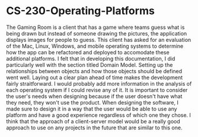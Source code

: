 # CS-230-Operating-Platforms

The Gaming Room is a client that has a game where teams guess what is being drawn but instead of someone drawing the pictures, the application displays images for people to guess. This client has asked for an evaluation of the Mac, Linux, Windows, and mobile operating systems to determine how the app can be refactored and deployed to accomodate these additional platforms. I felt that in developing this documentation, I did particularly well with the section titled Domain Model. Setting up the relationships between objects and how those objects should be defined went well. Laying out a clear plan ahead of time makes the development fairly straitforward. I would probably add more information in the analysis of each operating system if I could revise any of it. It is important to consider the user's needs when designing because if the user doesn't have what they need, they won't use the product. When designing the software, I made sure to design it in a way that the user would be able to use any platform and have a good experience regardless of which one they chose. I think that the approach of a client-server model would be a really good approach to use on any projects in the future that are similar to this one. 
